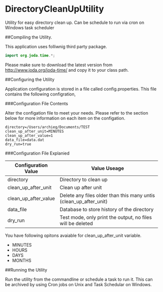 # DirectoryCleanUpUtility

Utility for easy directory clean up. Can be schedule to run via cron on Windows task scheduler

##Compiling the Utility.

This application uses folliwnig third party package.

```java
import org.joda.time.*;
```
Please make sure to download the latest version from http://www.joda.org/joda-time/ and copy it to your class path.

##Configuring the Utility

Application configuration is stored in a file called config.properties. This file contains the following configration,

###Configuration File Contents

Alter the configation file to meet your needs. Please refer to the section below for more information on each item on the configation.

```properties
directory=/Users/archieg/Documents/TEST
clean_up_after_unit=MINUTES
clean_up_after_value=1
data_file=data.dat
dry_run=true
```

###Configuration File Explanied

| Configuration Value | Value Useage |
|---------------------|--------------|
| directory | Directory to clean up |
| clean_up_after_unit | Clean up after unit |
| clean_up_after_value | Delete any files older than this many untis (clean_up_after_unit) |
| data_file | Database to store history of the directory |
| dry_run | Test mode, only print the output, no files will be deleted |

You have following opitons avaiable for clean_up_after_unit variable.
* MINUTES
* HOURS
* DAYS
* MONTHS

##Running the Utility

Run the utility from the commandline or schedule a task to run it. This can be archived by using Cron jobs on Unix and Task Schedular on Windows.
